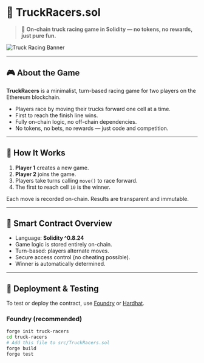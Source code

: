 # 🚚 TruckRacers.sol

> 🏁 **On-chain truck racing game in Solidity — no tokens, no rewards, just pure fun.**

![Truck Racing Banner](https://user-images.githubusercontent.com/your-banner-image.jpg) <!-- можешь заменить или удалить -->

---

## 🎮 About the Game

**TruckRacers** is a minimalist, turn-based racing game for two players on the Ethereum blockchain.

- Players race by moving their trucks forward one cell at a time. 
- First to reach the finish line wins.
- Fully on-chain logic, no off-chain dependencies.    
- No tokens, no bets, no rewards — just code and competition.

---

## 🔧 How It Works

1. **Player 1** creates a new game.
2. **Player 2** joins the game.
3. Players take turns calling `move()` to race forward.
4. The first to reach cell `10` is the winner.

Each move is recorded on-chain. Results are transparent and immutable.

---

## 🧠 Smart Contract Overview

- Language: **Solidity ^0.8.24**
- Game logic is stored entirely on-chain.
- Turn-based: players alternate moves.
- Secure access control (no cheating possible).
- Winner is automatically determined.

---

## 🚀 Deployment & Testing

To test or deploy the contract, use [Foundry](https://book.getfoundry.sh/) or [Hardhat](https://hardhat.org/).

### Foundry (recommended)

```bash
forge init truck-racers
cd truck-racers
# Add this file to src/TruckRacers.sol
forge build
forge test
